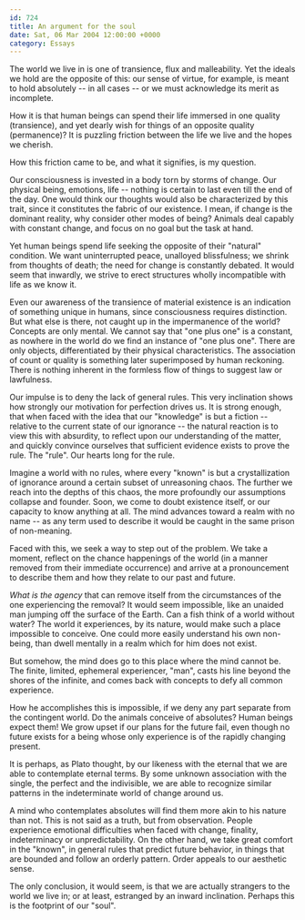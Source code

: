```yaml
---
id: 724
title: An argument for the soul
date: Sat, 06 Mar 2004 12:00:00 +0000
category: Essays
---
```


The world we live in is one of transience, flux and malleability.  Yet
the ideals we hold are the opposite of this: our sense of virtue, for
example, is meant to hold absolutely -- in all cases -- or we must
acknowledge its merit as incomplete.

How it is that human beings can spend their life immersed in one quality
(transience), and yet dearly wish for things of an opposite quality
(permanence)?  It is puzzling friction between the life we live and the
hopes we cherish.

How this friction came to be, and what it signifies, is my question.

Our consciousness is invested in a body torn by storms of change.  Our
physical being, emotions, life -- nothing is certain to last even till
the end of the day.  One would think our thoughts would also be
characterized by this trait, since it constitutes the fabric of our
existence.  I mean, if change is the dominant reality, why consider
other modes of being?  Animals deal capably with constant change, and
focus on no goal but the task at hand.

Yet human beings spend life seeking the opposite of their "natural"
condition.  We want uninterrupted peace, unalloyed blissfulness; we
shrink from thoughts of death; the need for change is constantly
debated.  It would seem that inwardly, we strive to erect structures
wholly incompatible with life as we know it.

Even our awareness of the transience of material existence is an
indication of something unique in humans, since consciousness requires
distinction.  But what else is there, not caught up in the impermanence
of the world?  Concepts are only mental.  We cannot say that "one plus
one" is a constant, as nowhere in the world do we find an instance of
"one plus one".  There are only objects, differentiated by their
physical characteristics.  The association of count or quality is
something later superimposed by human reckoning.  There is nothing
inherent in the formless flow of things to suggest law or lawfulness.

Our impulse is to deny the lack of general rules.  This very inclination
shows how strongly our motivation for perfection drives us.  It is
strong enough, that when faced with the idea that our "knowledge" is but
a fiction -- relative to the current state of our ignorance -- the
natural reaction is to view this with absurdity, to reflect upon our
understanding of the matter, and quickly convince ourselves that
sufficient evidence exists to prove the rule.  The "rule".  Our hearts
long for the rule.

Imagine a world with no rules, where every "known" is but a
crystallization of ignorance around a certain subset of unreasoning
chaos.  The further we reach into the depths of this chaos, the more
profoundly our assumptions collapse and founder.  Soon, we come to doubt
existence itself, or our capacity to know anything at all.  The mind
advances toward a realm with no name -- as any term used to describe it
would be caught in the same prison of non-meaning.

Faced with this, we seek a way to step out of the problem.  We take a
moment, reflect on the chance happenings of the world (in a manner
removed from their immediate occurrence) and arrive at a pronouncement
to describe them and how they relate to our past and future.

*What is the agency* that can remove itself from the circumstances of the
one experiencing the removal?  It would seem impossible, like an unaided
man jumping off the surface of the Earth.  Can a fish think of a world
without water?  The world it experiences, by its nature, would make such
a place impossible to conceive.  One could more easily understand his
own non-being, than dwell mentally in a realm which for him does not
exist.

But somehow, the mind does go to this place where the mind cannot be.
The finite, limited, ephemeral experiencer, "man", casts his line beyond
the shores of the infinite, and comes back with concepts to defy all
common experience.

How he accomplishes this is impossible, if we deny any part separate
from the contingent world.  Do the animals conceive of absolutes?  Human
beings expect them!  We grow upset if our plans for the future fail,
even though no future exists for a being whose only experience is of the
rapidly changing present.

It is perhaps, as Plato thought, by our likeness with the eternal that
we are able to contemplate eternal terms.  By some unknown association
with the single, the perfect and the indivisible, we are able to
recognize similar patterns in the indeterminate world of change around
us.

A mind who contemplates absolutes will find them more akin to his nature
than not.  This is not said as a truth, but from observation.  People
experience emotional difficulties when faced with change, finality,
indeterminacy or unpredictability.  On the other hand, we take great
comfort in the "known", in general rules that predict future behavior,
in things that are bounded and follow an orderly pattern.  Order appeals
to our aesthetic sense.

The only conclusion, it would seem, is that we are actually strangers to
the world we live in; or at least, estranged by an inward inclination.
Perhaps this is the footprint of our "soul".


